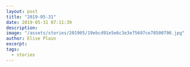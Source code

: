 ```yaml
---
layout: post
title: "2019-05-31"
date: 2019-05-31 07:11:39
description: 
image: "/assets/stories/201905/19ebcd91e5e6c3e3e75697ce78500790.jpg"
author: Elise Plain
excerpt: 
tags: 
  - stories
---
```



<p></p>
